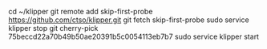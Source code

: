 cd ~/klipper
git remote add skip-first-probe https://github.com/ctso/klipper.git
git fetch skip-first-probe
sudo service klipper stop
git cherry-pick 75beccd22a70b49b50ae20391b5c0054113eb7b7
sudo service klipper start
